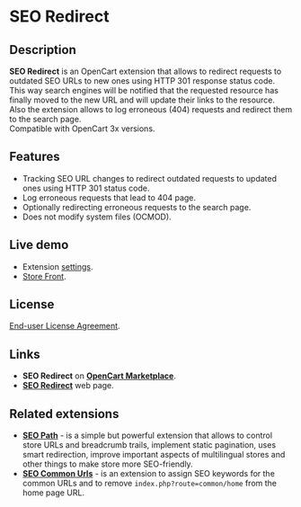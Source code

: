 # SEO Redirect

## Description
**SEO Redirect** is an OpenCart extension that allows to redirect requests to outdated SEO URLs to new ones using HTTP 301 response status code. This way search engines will be notified that the requested resource has finally moved to the new URL and will update their links to the resource. Also the  extension allows to log erroneous (404) requests and redirect them to the search page.  
Compatible with OpenCart 3x versions.

## Features
* Tracking SEO URL changes to redirect outdated requests to updated ones using HTTP 301 status code.
* Log erroneous requests that lead to 404 page.
* Optionally redirecting erroneous requests to the search page.
* Does not modify system files (OCMOD).

## Live demo
* Extension [settings](https://demo.ocmod.space/a/admin/index.php?route=extension/module/seo_redirect).
* [Store Front](https://demo.ocmod.space/a).

## License
[End-user License Agreement](https://raw.githubusercontent.com/ocmod-space/ocmod-seo-redirect/main/EULA.txt).

## Links
* **SEO Redirect** on [**OpenCart Marketplace**](https://www.opencart.com/index.php?route=marketplace/extension/info&extension_id=45459).
* [**SEO Redirect**](https://www.ocmod.space/seo-redirect) web page.

## Related extensions
* [**SEO Path**](https://www.opencart.com/index.php?route=marketplace/extension/info&extension_id=38192) - is a simple but powerful extension that allows to control store URLs and breadcrumb trails, implement static pagination, uses smart redirection, improve important aspects of multilingual stores and other things to make store more SEO-friendly.
* [**SEO Common Urls**](https://github.com/ocmod-space/ocmod-seo-common-urls) - is an extension to assign SEO keywords for the common URLs and to remove `index.php?route=common/home` from the home page URL.
